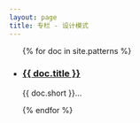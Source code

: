 ```yaml
---
layout: page
title: 专栏 - 设计模式
---
```


<ul class="documents cardstyle">
{% for doc in site.patterns %}
  <li class="documents__item">
    <div class="document">
      <h3>
        <a href="{{ doc.url }}" target="_blank">
          {{ doc.title }}
        </a>
      </h3>
      <p class="Aspergit">{{ doc.short }}...</p>    
    </div>
  </li>
{% endfor %}
</ul>
